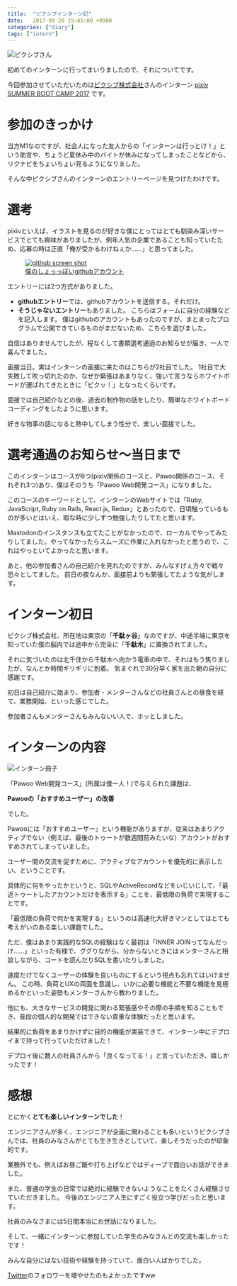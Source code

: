 ```yaml
---
title:  "ピクシブインターン記"
date:   2017-09-20 19:45:00 +0900
categories: ["diary"]
tags: ["intern"]
---
```


<img src="/images/2017/09/pixiv.jpg" alt="ピクシブさん" class="wide">

初めてのインターンに行ってまいりましたので、それについてです。

今回参加させていただいたのは[ピクシブ株式会社](https://www.pixiv.co.jp/)さんのインターン [pixiv SUMMER BOOT CAMP 2017](https://recruit.pixiv.net/intern/tech/) です。

# 参加のきっかけ

当方M1なのですが、社会人になった友人からの「インターンは行っとけ！」という助言や、ちょうど夏休み中のバイトが休みになってしまったことなどから、リクナビをちょいちょい見るようになりました。

そんな中ピクシブさんのインターンのエントリーページを見つけたわけです。

# 選考

pixivといえば、イラストを見るのが好きな僕にとってはとても馴染み深いサービスでとても興味がありましたが、例年人気の企業であることも知っていたため、応募の時は正直「俺が受かるわけねぇか......」と思ってました。

<figure class="right">
  <a href="https://github.com/tdgne" target="_blank"><img src="/images/2017/09/github-ss.png" alt="github screen shot"></a>
  <figcaption><a href="https://github.com/tdgne" target="_blank">僕のしょっっぼいgithubアカウント</a></figcaption>
</figure>

エントリーには2つ方式がありました。

 * **githubエントリー**では、githubアカウントを送信する。それだけ。
 * **そうじゃないエントリー**もありました。
   こちらはフォームに自分の経験などを記入します。
   僕はgithubのアカウントもあったのですが、まとまったプログラムで公開できているものがまだないため、こちらを選びました。

自信はありませんでしたが、程なくして書類選考通過のお知らせが届き、一人で喜んでました。

面接当日。実はインターンの面接に来たのはこちらが2社目でした。
1社目で大失敗して吹っ切れたのか、なぜか緊張はあまりなく、強いて言うならホワイトボードが運ばれてきたときに「ビクッ！」となったくらいです。

面接では自己紹介などの後、過去の制作物の話をしたり、簡単なホワイトボードコーディングをしたように思います。

好きな物事の話になると熱中してしまう性分で、楽しい面接でした。

# 選考通過のお知らせ〜当日まで

このインターンはコースが6つ(pixiv関係のコースと、Pawoo関係のコース、それぞれ3つ)あり、僕はそのうち「Pawoo Web開発コース」になりました。

このコースのキーワードとして、インターンのWebサイトでは「Ruby, JavaScript, Ruby on Rails, React.js, Redux」とあったので、日頃触っているものが多いとはいえ、暇な時に少しずつ勉強したりしてたと思います。

Mastodonのインスタンスも立てたことがなかったので、ローカルでやってみたりしてました。やってなかったらスムーズに作業に入れなかったと思うので、これはやっといてよかったと思います。


あと、他の参加者さんの自己紹介を見れたのですが、みんなすげぇ方々で戦々恐々としてました。
前日の夜なんか、面接前よりも緊張してたような気がします。

# インターン初日

ピクシブ株式会社、所在地は東京の「**千駄ヶ谷**」なのですが、中途半端に東京を知っていた僕の脳内では途中から完全に「**千駄木**」に置換されてました。

それに気づいたのは北千住から千駄木へ向かう電車の中で、それはもう焦りましたが、なんとか時間ギリギリに到着。
気まぐれで30分早く家を出た朝の自分に感謝です。

初日は自己紹介に始まり、参加者・メンターさんなどの社員さんとの昼食を経て、業務開始、といった感じでした。

参加者さんもメンターさんもみんないい人で、ホッとしました。

# インターンの内容

<img src="/images/2017/09/intern-booklet.jpg" alt="インターン冊子" class="right">

「Pawoo Web開発コース」(所属は僕一人！)で与えられた課題は、

**Pawooの「おすすめユーザー」の改善**

でした。

Pawooには「おすすめユーザー」という機能がありますが、従来はあまりアクティブでない（例えば、最後のトゥートが数週間前みたいな）アカウントがおすすめされてしまっていました。

ユーザー間の交流を促すために、アクティブなアカウントを優先的に表示したい、ということです。

具体的に何をやったかというと、SQLやActiveRecordなどをいじいじして、「最近トゥートしたアカウントだけを表示する」ことを、最低限の負荷で実現することです。

「最低限の負荷で何かを実現する」というのは高速化大好きマンとしてはとても考えがいのある楽しい課題でした。

ただ、僕はあまり実践的なSQLの経験はなく最初は「INNER JOINってなんだっけ......」といった有様で、ググりながら、分からないときにはメンターさんと相談しながら、コードを読んだりSQLを書いたりしました。

速度だけでなくユーザーの体験を良いものにするという視点も忘れてはいけません。
この時、負荷とUXの両面を意識し、いかに必要な機能と不要な機能を見極めるかといった姿勢もメンターさんから教わりました。

他にも、大きなサービスの開発に関わる緊張感やその際の手順を知ることもでき、普段の個人的な開発ではできない貴重な体験だったと思います。

結果的に負荷をあまりかけずに目的の機能が実装できて、インターン中にデプロイまで持って行っていただけました！

デプロイ後に数人の社員さんから「良くなってる！」と言っていただき、嬉しかったです！


# 感想

とにかく**とても楽しいインターンでした**！

エンジニアさんが多く、エンジニアが企画に関わることも多いというピクシブさんでは、社員のみなさんがとても生き生きとしていて、楽しそうだったのが印象的です。

業務外でも、例えばお昼ご飯や打ち上げなどではディープで面白いお話ができました。

また、普通の学生の日常では絶対に経験できないようなことをたくさん経験させていただきました。
今後のエンジニア人生にすごく役立つ学びだったと思います。

社員のみなさまには5日間本当にお世話になりました。

そして、一緒にインターンに参加していた学生のみなさんとの交流も楽しかったです！

みんな自分にはない技術や経験を持っていて、面白い人ばかりでした。

[Twitter](https://twitter.com/feliscatusfelis)のフォロワーを増やせたのもよかったですww

